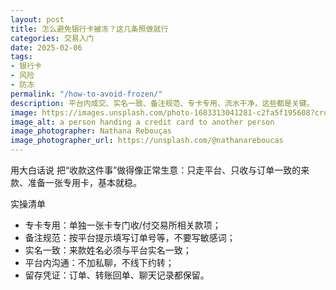 ```yaml
---
layout: post
title: 怎么避免银行卡被冻？这几条照做就行
categories: 交易入门
date: 2025-02-06
tags:
- 银行卡
- 风险
- 防冻
permalink: "/how-to-avoid-frozen/"
description: 平台内成交、实名一致、备注规范、专卡专用、流水干净，这些都是关键。
image: https://images.unsplash.com/photo-1683313041281-c2fa5f195608?crop=entropy&cs=tinysrgb&fit=max&fm=jpg&ixid=M3w4MDE0MTh8MHwxfHNlYXJjaHw2fHxiYW5rLWNhcmQtZnJlZXplLXByZXZlbnRpb258ZW58MHwwfHx8MTc1NzMxOTQ0OHww&ixlib=rb-4.1.0&q=80&w=1080
image_alt: a person handing a credit card to another person
image_photographer: Nathana Rebouças
image_photographer_url: https://unsplash.com/@nathanareboucas
---
```

用大白话说
把“收款这件事”做得像正常生意：只走平台、只收与订单一致的来款、准备一张专用卡，基本就稳。

实操清单
- 专卡专用：单独一张卡专门收/付交易所相关款项；
- 备注规范：按平台提示填写订单号等，不要写敏感词；
- 实名一致：来款姓名必须与平台实名一致；
- 平台内沟通：不加私聊，不线下约转；
- 留存凭证：订单、转账回单、聊天记录都保留。


